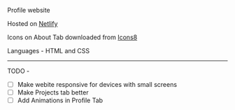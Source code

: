 Profile website

Hosted on [Netlify](https://netlify.app/)

Icons on About Tab downloaded from [Icons8](https://icons8.com/)

Languages - HTML and CSS

------

TODO - 
- [ ] Make webite responsive for devices with small screens
- [ ] Make Projects tab better
- [ ] Add Animations in Profile Tab
